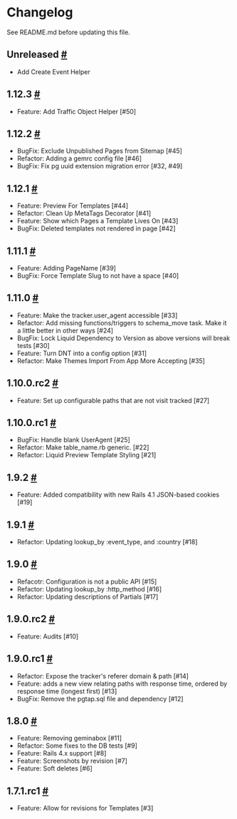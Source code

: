# Changelog

See README.md before updating this file.

## Unreleased [#](https://github.com/enova/landable/compare/v1.12.1...master)
* Add Create Event Helper

## 1.12.3 [#](https://github.com/enova/landable/compare/v1.12.2...v1.12.3)
* Feature: Add Traffic Object Helper [#50]

## 1.12.2 [#](https://github.com/enova/landable/compare/v1.12.1...v1.12.2)
* BugFix: Exclude Unpublished Pages from Sitemap [#45]
* Refactor: Adding a gemrc config file [#46]
* BugFix: Fix pg uuid extension migration error [#32, #49]

## 1.12.1 [#](https://github.com/enova/landable/compare/v1.11.1...v1.12.1)
* Feature: Preview For Templates [#44]
* Refactor: Clean Up MetaTags Decorator [#41]
* Feature: Show which Pages a Template Lives On [#43]
* BugFix: Deleted templates not rendered in page [#42]

## 1.11.1 [#](https://github.com/enova/landable/compare/v1.11.0...v1.11.1)
* Feature: Adding PageName [#39]
* BugFix: Force Template Slug to not have a space [#40]

## 1.11.0 [#](https://github.com/enova/landable/compare/v1.10.0.rc1...v1.11.0)
* Feature: Make the tracker.user_agent accessible [#33]
* Refactor: Add missing functions/triggers to schema_move task.  Make it a little better in other ways [#24]
* BugFix: Lock Liquid Dependency to Version as above versions will break tests [#30]
* Feature: Turn DNT into a config option [#31]
* Refactor: Make Themes Import From App More Accepting [#35]

## 1.10.0.rc2 [#](https://github.com/enova/landable/compare/v1.10.0.rc1...v1.10.0.rc2)
* Feature: Set up configurable paths that are not visit tracked [#27]

## 1.10.0.rc1 [#](https://github.com/enova/landable/compare/v1.9.2...v1.10.0.rc1)
* BugFix: Handle blank UserAgent [#25]
* Refactor: Make table_name.rb generic. [#22]
* Refactor: Liquid Preview Template Styling [#21]

## 1.9.2 [#](https://github.com/enova/landable/compare/v1.9.1...v1.9.2)
* Feature: Added compatibility with new Rails 4.1 JSON-based cookies [#19]

## 1.9.1 [#](https://github.com/enova/landable/compare/v1.9.0...v1.9.1)
* Refactor: Updating lookup_by :event_type, and :country [#18]

## 1.9.0 [#](https://github.com/enova/landable/compare/v1.9.0.rc2...v1.9.0)
* Refacotr: Configuration is not a public API [#15]
* Refactor: Updating lookup_by :http_method [#16]
* Refactor: Updating descriptions of Partials [#17]

## 1.9.0.rc2 [#](https://github.com/enova/landable/compare/v1.9.0.rc1...v1.9.0.rc2)
* Feature: Audits [#10]

## 1.9.0.rc1 [#](https://github.com/enova/landable/compare/v1.8.0...v1.9.0.rc1)
* Refactor: Expose the tracker's referer domain & path [#14]
* Feature: adds a new view relating paths with response time, ordered by response time (longest first) [#13]
* BugFix: Remove the pgtap.sql file and dependency [#12]

## 1.8.0 [#](https://github.com/enova/landable/compare/v1.7.1.rc1...v1.8.0)
* Feature: Removing geminabox [#11]
* Refactor: Some fixes to the DB tests [#9]
* Feature: Rails 4.x support [#8]
* Feature: Screenshots by revision [#7]
* Feature: Soft deletes [#6]

## 1.7.1.rc1 [#](https://github.com/enova/landable/compare/v1.7.0...v1.7.1.rc1)
* Feature: Allow for revisions for Templates [#3]
